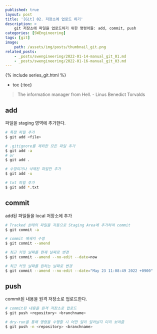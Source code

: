 ```yaml
---
published: true
layout: post
title: '[Git] 02. 저장소에 업로드 하기'
description: >
    git 저장소에 파일을 업로드하기 위한 명령어들: add, commit, push
categories: [SWEngineering]
tags: [git]
image:
    path: /assets/img/posts/thumbnail_git.png
related_posts:
    - _posts/swengineering/2022-01-14-manual_git_01.md
    - _posts/swengineering/2022-01-16-manual_git_03.md
---
```

{% include series_git.html %}
* toc
{:toc}

> The information manager from Hell. - Linus Benedict Torvalds

## add

파일을 staging 영역에 추가한다.  

```bash
# 특정 파일 추가
$ git add <file>

# .gitignore를 제외한 모든 파일 추가
$ git add -a
# or
$ git add .

# 수정되거나 삭제된 파일만 추가
$ git add -u

# txt 파일 추가
$ git add *.txt
```

## commit

add된 파일들을 local 저장소에 추가  

```bash
# Tracked 상태의 파일을 자동으로 Staging Area에 추가하여 commit
$ git commit -a

# commit 메세지 수정
$ git commit --amend

# 최근 커밋 날짜를 현재 날짜로 변경
$ git commit --amend --no-edit --date=now

# 최근 커밋 날짜를 원하는 날짜로 변경
$ git commit --amend --no-edit --date="May 23 11:08:49 2022 +0900"
```

## push

commit된 내용을 원격 저장소로 업로드한다.  

```bash
# commit된 내용을 원격 저장소로 업로드
$ git push <repository> <branchname>

# dry-run을 통해 명령을 수행할 시 어떤 일이 일어날지 미리 보여줌
$ git push -n <repository> <branchname>
```